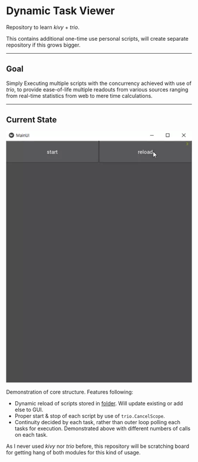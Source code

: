 # Dynamic Task Viewer
Repository to learn *kivy* + *trio*.

This contains additional one-time use personal scripts, will create separate repository if this grows bigger.

---
## Goal
Simply Executing multiple scripts with the concurrency achieved with use of *trio*,
to provide ease-of-life multiple readouts from various sources ranging from real-time statistics from
web to mere time calculations.

---

## Current State
![](Demo/Demo.webp)

Demonstration of core structure. Features following:
- Dynamic reload of scripts stored in [folder](DynamicTaskViewer/Schedules). Will update existing or add else to GUI.
- Proper start & stop of each script by use of ```trio.CancelScope```.
- Continuity decided by each task, rather than outer loop polling each tasks for execution.
  Demonstrated above with different numbers of calls on each task.

As I never used *kivy* nor *trio* before, this repository will be scratching board for
getting hang of both modules for this kind of usage.

